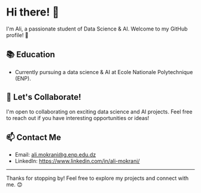 # Hi there! 👋

I'm Ali, a passionate student of Data Science & AI. Welcome to my GitHub profile! 🚀

## 📚 Education

- Currently pursuing a data science & AI at Ecole Nationale Polytechnique (ENP).
<!---
## 💻 Skills

- Programming: Python, Matlab, C/C++
- Data Analysis: Pandas, NumPy
- Machine Learning: TensorFlow, Scikit-learn
- [Any other relevant skills]

## 🚀 Projects

### [Project Name 1](link-to-repository)
Brief description of the project and its significance.

### [Project Name 2](link-to-repository)
Brief description of the project and its significance.

## 🌟 Achievements and Certifications

- [Any certifications or notable achievements]

## 👨‍💼 Experience

- [Internship/Work Experience 1]
  - Role and responsibilities
- [Internship/Work Experience 2]
  - Role and responsibilities
--->
## 🤝 Let's Collaborate!

I'm open to collaborating on exciting data science and AI projects. Feel free to reach out if you have interesting opportunities or ideas!

## 📫 Contact Me

- Email: ali.mokrani@g.enp.edu.dz
- LinkedIn: https://www.linkedin.com/in/ali-mokrani/
---

Thanks for stopping by! Feel free to explore my projects and connect with me. 😊

<!---
sidmodz/sidmodz is a ✨ special ✨ repository because its `README.md` (this file) appears on your GitHub profile.
You can click the Preview link to take a look at your changes.
--->
